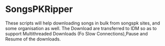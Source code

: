 # SongsPKRipper
These scripts will help downloading songs in bulk from songspk sites, and some organisation as well. The Download are transferred to IDM so as to support Multithreaded Downloads (Fo Slow Connections),Pause and Resume of the downloads.
